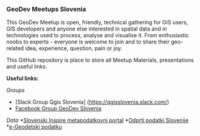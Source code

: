 ### GeoDev Meetups Slovenia

This GeoDev Meetup is open, friendly, technical gathering for GIS users, GIS developers and anyone else interested in spatial data and in technologies used to process, analyse and visualise it. From enthusiastic noobs to experts - everyone is welcome to join and to share their geo-related idea, experience, question, pain or joy.

This GitHub repository is place to store all Meetup Materials, presentations and useful links.

__Useful links:__

_Groups_
* [Slack Group Qgis Slovenia] (https://qgisslovenia.slack.com/)
* [Facebook Group GeoDev Slovenia](https://www.facebook.com/geodevslovenia/)

_Data_
*[Slovenski Inspire metapodatkovni portal](http://prostor4.gov.si/imps/srv/slv/catalog.search#/home)
*[Odprti podatki Slovenije](https://podatki.gov.si/)
*[e-Geodetski podatku](http://egp.gu.gov.si/egp/)
